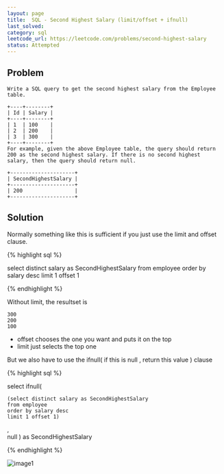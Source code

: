 ```yaml
---
layout: page
title:  SQL - Second Highest Salary (limit/offset + ifnull)
last_solved: 
category: sql
leetcode_url: https://leetcode.com/problems/second-highest-salary
status: Attempted
---
```


Problem
-------

```
Write a SQL query to get the second highest salary from the Employee table.

+----+--------+
| Id | Salary |
+----+--------+
| 1  | 100    |
| 2  | 200    |
| 3  | 300    |
+----+--------+
For example, given the above Employee table, the query should return 200 as the second highest salary. If there is no second highest salary, then the query should return null.

+---------------------+
| SecondHighestSalary |
+---------------------+
| 200                 |
+---------------------+

```

Solution
----------

Normally something like this is sufficient if you just use the limit and offset clause.

{% highlight sql %}

select distinct salary as SecondHighestSalary
    from employee
    order by salary desc
    limit 1 offset 1

{% endhighlight %}

Without limit, the resultset is
```
300
200
100
```

- offset chooses the one you want and puts it on the top
- limit just selects the top one

But we also have to use the ifnull( if this is null , return this value ) clause

{% highlight sql %}

select ifnull(

    (select distinct salary as SecondHighestSalary
    from employee
    order by salary desc
    limit 1 offset 1)
    
,  
    null 
) as SecondHighestSalary 

{% endhighlight %}




![image1]()